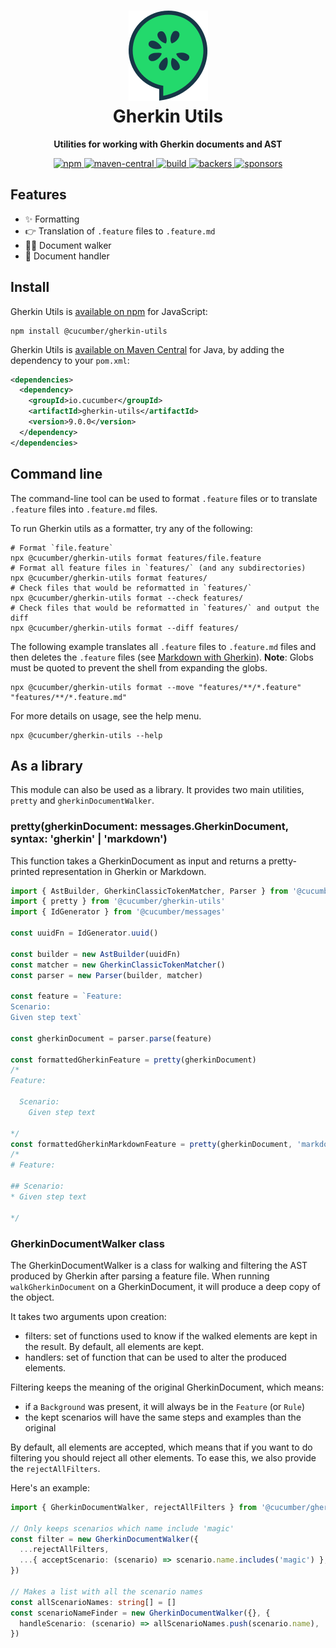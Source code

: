 <h1 align="center">
  <img src="https://raw.githubusercontent.com/cucumber/cucumber-js/7df2c9b4f04099b81dc5c00cd73b404401cd6e46/docs/images/logo.svg" alt="">
  <br>
  Gherkin Utils
</h1>
<p align="center">
  <b>Utilities for working with Gherkin documents and AST</b>
</p>

<p align="center">
  <a href="https://www.npmjs.com/package/@cucumber/gherkin-utils">
    <img src="https://img.shields.io/npm/v/@cucumber/gherkin-utils.svg?color=dark-green" alt="npm">
  </a>
  <a href="https://central.sonatype.com/artifact/io.cucumber/gherkin-utils">
    <img src="https://img.shields.io/maven-central/v/io.cucumber/gherkin-utils.svg?label=Maven%20Central&color=dark-green" alt="maven-central">
  </a>
  <a href="https://github.com/cucumber/gherkin-utils/actions/workflows/release-github.yaml">
    <img src="https://github.com/cucumber/gherkin-utils/actions/workflows/release-github.yaml/badge.svg" alt="build">
  </a>
  <a href="https://opencollective.com/cucumber">
    <img src="https://opencollective.com/cucumber/backers/badge.svg" alt="backers">
  </a>
  <a href="https://opencollective.com/cucumber">
    <img src="https://opencollective.com/cucumber/sponsors/badge.svg" alt="sponsors">
  </a>
</p>

## Features

- ✨ Formatting
- 👉 Translation of `.feature` files to `.feature.md`
- 🚶‍♂️ Document walker
- 📁 Document handler

## Install

Gherkin Utils is [available on npm](https://www.npmjs.com/package/@cucumber/gherkin-utils) for JavaScript:

```console
npm install @cucumber/gherkin-utils
```

Gherkin Utils is [available on Maven Central](https://central.sonatype.com/artifact/io.cucumber/gherkin-utils) for Java, by adding the dependency to your `pom.xml`:

```xml
<dependencies>
  <dependency>
    <groupId>io.cucumber</groupId>
    <artifactId>gherkin-utils</artifactId>
    <version>9.0.0</version>
  </dependency>
</dependencies>
```

## Command line

The command-line tool can be used to format `.feature` files or to translate `.feature` files
into `.feature.md` files.

To run Gherkin utils as a formatter, try any of the following:

```console
# Format `file.feature`
npx @cucumber/gherkin-utils format features/file.feature
# Format all feature files in `features/` (and any subdirectories)
npx @cucumber/gherkin-utils format features/
# Check files that would be reformatted in `features/`
npx @cucumber/gherkin-utils format --check features/
# Check files that would be reformatted in `features/` and output the diff
npx @cucumber/gherkin-utils format --diff features/
```

The following example translates all `.feature` files to `.feature.md` files and then deletes the `.feature` files (see [Markdown with Gherkin](https://github.com/cucumber/common/blob/main/gherkin/MARKDOWN_WITH_GHERKIN.md)).
**Note**: Globs must be quoted to prevent the shell from expanding the globs.

```console
npx @cucumber/gherkin-utils format --move "features/**/*.feature" "features/**/*.feature.md"
```

For more details on usage, see the help menu.

```console
npx @cucumber/gherkin-utils --help
```

## As a library

This module can also be used as a library. It provides two main utilities, `pretty` and `gherkinDocumentWalker`.

### pretty(gherkinDocument: messages.GherkinDocument, syntax: 'gherkin' | 'markdown')

This function takes a GherkinDocument as input and returns a pretty-printed representation in Gherkin or Markdown.

```javascript
import { AstBuilder, GherkinClassicTokenMatcher, Parser } from '@cucumber/gherkin'
import { pretty } from '@cucumber/gherkin-utils'
import { IdGenerator } from '@cucumber/messages'

const uuidFn = IdGenerator.uuid()

const builder = new AstBuilder(uuidFn)
const matcher = new GherkinClassicTokenMatcher()
const parser = new Parser(builder, matcher)

const feature = `Feature:
Scenario:
Given step text`

const gherkinDocument = parser.parse(feature)

const formattedGherkinFeature = pretty(gherkinDocument)
/*
Feature:

  Scenario:
    Given step text

*/
const formattedGherkinMarkdownFeature = pretty(gherkinDocument, 'markdown')
/*
# Feature:

## Scenario:
* Given step text

*/
```

### GherkinDocumentWalker class

The GherkinDocumentWalker is a class for walking and filtering the AST produced by Gherkin after parsing a feature file.
When running `walkGherkinDocument` on a GherkinDocument, it will produce a deep copy of the object.

It takes two arguments upon creation:

- filters: set of functions used to know if the walked elements are kept in the result. By default, all elements are kept.
- handlers: set of function that can be used to alter the produced elements.

Filtering keeps the meaning of the original GherkinDocument, which means:

- if a `Background` was present, it will always be in the `Feature` (or `Rule`)
- the kept scenarios will have the same steps and examples than the original

By default, all elements are accepted, which means that if you want to do filtering you should reject all other elements. To ease this, we also provide the `rejectAllFilters`.

Here's an example:

```typescript
import { GherkinDocumentWalker, rejectAllFilters } from '@cucumber/gherkin-utils';

// Only keeps scenarios which name include 'magic'
const filter = new GherkinDocumentWalker({
  ...rejectAllFilters,
  ...{ acceptScenario: (scenario) => scenario.name.includes('magic') },
})

// Makes a list with all the scenario names
const allScenarioNames: string[] = []
const scenarioNameFinder = new GherkinDocumentWalker({}, {
  handleScenario: (scenario) => allScenarioNames.push(scenario.name),
})
```
